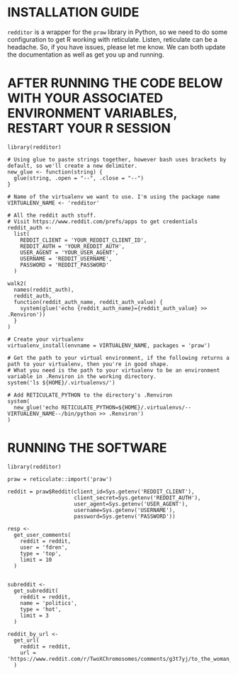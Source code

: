 # INSTALLATION GUIDE

`redditor` is a wrapper for the `praw` library in Python, so we need to do some configuration to get R working with reticulate. Listen, reticulate can be a headache. So, if you have issues, please let me know. We can both update the documentation as well as get you up and running. 

# AFTER RUNNING THE CODE BELOW WITH YOUR ASSOCIATED ENVIRONMENT VARIABLES, RESTART YOUR R SESSION
```
library(redditor)

# Using glue to paste strings together, however bash uses brackets by default, so we'll create a new delimiter.
new_glue <- function(string) {
  glue(string, .open = "--", .close = "--")
}

# Name of the virtualenv we want to use. I'm using the package name
VIRTUALENV_NAME <- 'redditor'

# All the reddit auth stuff.
# Visit https://www.reddit.com/prefs/apps to get credentials
reddit_auth <-
  list(
    REDDIT_CLIENT = 'YOUR_REDDIT_CLIENT_ID',
    REDDIT_AUTH = 'YOUR_REDDIT_AUTH',
    USER_AGENT = 'YOUR_USER_AGENT',
    USERNAME = 'REDDIT_USERNAME',
    PASSWORD = 'REDDIT_PASSWORD'
  )

walk2(
  names(reddit_auth),
  reddit_auth,
  function(reddit_auth_name, reddit_auth_value) {
    system(glue('echo {reddit_auth_name}={reddit_auth_value} >> .Renviron'))
  }
)

# Create your virtualenv
virtualenv_install(envname = VIRTUALENV_NAME, packages = 'praw')

# Get the path to your virtual environment, if the following returns a path to your virtualenv, then you're in good shape.
# What you need is the path to your virtualenv to be an environment variable in .Renviron in the working directory.
system('ls ${HOME}/.virtualenvs/')

# Add RETICULATE_PYTHON to the directory's .Renviron
system(
  new_glue('echo RETICULATE_PYTHON=${HOME}/.virtualenvs/--VIRTUALENV_NAME--/bin/python >> .Renviron')
)

```


# RUNNING THE SOFTWARE

```
library(redditor)

praw = reticulate::import('praw')

reddit = praw$Reddit(client_id=Sys.getenv('REDDIT_CLIENT'),
                     client_secret=Sys.getenv('REDDIT_AUTH'),
                     user_agent=Sys.getenv('USER_AGENT'),
                     username=Sys.getenv('USERNAME'),
                     password=Sys.getenv('PASSWORD'))

resp <-
  get_user_comments(
    reddit = reddit,
    user = 'fdren',
    type = 'top',
    limit = 10
  )


subreddit <-
  get_subreddit(
    reddit = reddit,
    name = 'politics',
    type = 'hot',
    limit = 3
  )

reddit_by_url <-
  get_url(
    reddit = reddit,
    url = 'https://www.reddit.com/r/TwoXChromosomes/comments/g3t7yj/to_the_woman_who_yelled_to_me_from_across_the/'
  )

```
